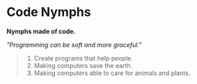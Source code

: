 # Code Nymphs 

**Nymphs made of code.**

_"Programming can be soft and more graceful."_

> 1. Create programs that help people. 
> 2. Making computers save the earth.
> 3. Making computers able to care for animals and plants.
